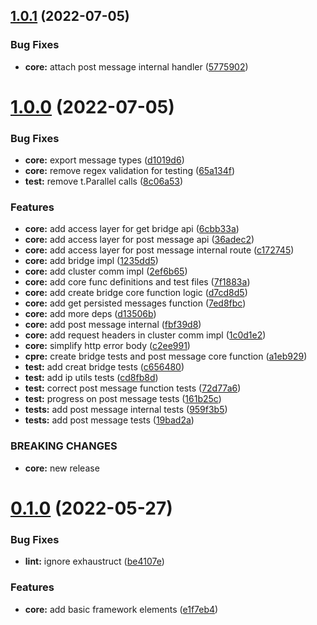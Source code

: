## [1.0.1](https://github.com/shivanshkc/rosenbridge/compare/v1.0.0...v1.0.1) (2022-07-05)


### Bug Fixes

* **core:** attach post message internal handler ([5775902](https://github.com/shivanshkc/rosenbridge/commit/577590214957d57918c0e9e1a309c41a3c7d2641))

# [1.0.0](https://github.com/shivanshkc/rosenbridge/compare/v0.1.0...v1.0.0) (2022-07-05)


### Bug Fixes

* **core:** export message types ([d1019d6](https://github.com/shivanshkc/rosenbridge/commit/d1019d699aa76487b25219900dc99d58eeef7816))
* **core:** remove regex validation for testing ([65a134f](https://github.com/shivanshkc/rosenbridge/commit/65a134fa6c9825a995b29aa3aecc1eada8204adc))
* **test:** remove t.Parallel calls ([8c06a53](https://github.com/shivanshkc/rosenbridge/commit/8c06a53af4ea7fd93d11dd99e95d26390fde89ec))


### Features

* **core:** add access layer for get bridge api ([6cbb33a](https://github.com/shivanshkc/rosenbridge/commit/6cbb33abb784370e4d89ba1e824ea5335e42435b))
* **core:** add access layer for post message api ([36adec2](https://github.com/shivanshkc/rosenbridge/commit/36adec2e2d3125f597edfe36fd68916f745849d9))
* **core:** add access layer for post message internal route ([c172745](https://github.com/shivanshkc/rosenbridge/commit/c172745b0fbc65667b64950d4c34a0938f992f2b))
* **core:** add bridge impl ([1235dd5](https://github.com/shivanshkc/rosenbridge/commit/1235dd5d71f6c277344092d8f43931c98df805c8))
* **core:** add cluster comm impl ([2ef6b65](https://github.com/shivanshkc/rosenbridge/commit/2ef6b65db34a021c30912e32ae3c2d944aa8b900))
* **core:** add core func definitions and test files ([7f1883a](https://github.com/shivanshkc/rosenbridge/commit/7f1883a055780c40729034422350cc7afa2e180f))
* **core:** add create bridge core function logic ([d7cd8d5](https://github.com/shivanshkc/rosenbridge/commit/d7cd8d57cda13d0c62577915cc10f1536896abf5))
* **core:** add get persisted messages function ([7ed8fbc](https://github.com/shivanshkc/rosenbridge/commit/7ed8fbcaf979a984786377089914ffaaa35058dc))
* **core:** add more deps ([d13506b](https://github.com/shivanshkc/rosenbridge/commit/d13506bd6ad498a8a558f0e780272debf83fd701))
* **core:** add post message internal ([fbf39d8](https://github.com/shivanshkc/rosenbridge/commit/fbf39d8796453fa0441fa4e497d6518401c8d265))
* **core:** add request headers in cluster comm impl ([1c0d1e2](https://github.com/shivanshkc/rosenbridge/commit/1c0d1e21da03ec7aacaee4501784f12932216190))
* **core:** simplify http error body ([c2ee991](https://github.com/shivanshkc/rosenbridge/commit/c2ee991791c7cf63fe81d35561ce890985da07a0))
* **cpre:** create bridge tests and post message core function ([a1eb929](https://github.com/shivanshkc/rosenbridge/commit/a1eb9291d4d03daa3efea3446b296cedfb1f3164))
* **test:** add creat bridge tests ([c656480](https://github.com/shivanshkc/rosenbridge/commit/c6564804ea7e1deae18e09609c258ebd2e2ce54f))
* **test:** add ip utils tests ([cd8fb8d](https://github.com/shivanshkc/rosenbridge/commit/cd8fb8d130dac4ccec33b27b4270311ef9ef0541))
* **test:** correct post message function tests ([72d77a6](https://github.com/shivanshkc/rosenbridge/commit/72d77a65d78051bef18f082318336dcf88e5fa7c))
* **test:** progress on post message tests ([161b25c](https://github.com/shivanshkc/rosenbridge/commit/161b25c429808f03f96d19a4cae7108261dc3604))
* **tests:** add post message internal tests ([959f3b5](https://github.com/shivanshkc/rosenbridge/commit/959f3b52bc8db14af450c1aa214e8440063945c7))
* **tests:** add post message tests ([19bad2a](https://github.com/shivanshkc/rosenbridge/commit/19bad2a8c583eabaeea62e40b18c38aa9e978a09))


### BREAKING CHANGES

* **core:** new release

# [0.1.0](https://github.com/shivanshkc/rosenbridge/compare/v0.0.0...v0.1.0) (2022-05-27)


### Bug Fixes

* **lint:** ignore exhaustruct ([be4107e](https://github.com/shivanshkc/rosenbridge/commit/be4107e73660e5f618d3dee02caa04232ab381b4))


### Features

* **core:** add basic framework elements ([e1f7eb4](https://github.com/shivanshkc/rosenbridge/commit/e1f7eb4cc2bdd2b97c1f76111eb811d9cfabaceb))
